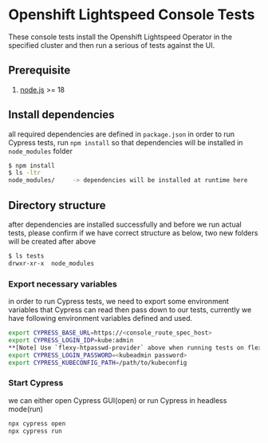 # Openshift Lightspeed Console Tests
These console tests install the Openshift Lightspeed Operator in the specified cluster and then run a serious of tests against the UI.

## Prerequisite
1. [node.js](https://nodejs.org/) >= 18


## Install dependencies
all required dependencies are defined in `package.json` in order to run Cypress tests, run `npm install` so that dependencies will be installed in `node_modules` folder
```bash
$ npm install
$ ls -ltr
node_modules/     -> dependencies will be installed at runtime here
```

## Directory structure
after dependencies are installed successfully and before we run actual tests, please confirm if we have correct structure as below, two new folders will be created after above
```bash
$ ls tests
drwxr-xr-x  node_modules
````


### Export necessary variables
in order to run Cypress tests, we need to export some environment variables that Cypress can read then pass down to our tests, currently we have following environment variables defined and used.
```bash
export CYPRESS_BASE_URL=https://<console_route_spec_host>
export CYPRESS_LOGIN_IDP=kube:admin
**[Note] Use `flexy-htpasswd-provider` above when running tests on flexy installed clusters and using any user other than kubeadmin. Use `kube:admin` when running tests as kubeadmin
export CYPRESS_LOGIN_PASSWORD=<kubeadmin password>
export CYPRESS_KUBECONFIG_PATH=/path/to/kubeconfig
```
### Start Cypress
we can either open Cypress GUI(open) or run Cypress in headless mode(run)
```bash
npx cypress open
npx cypress run 

```
